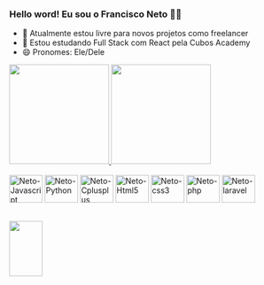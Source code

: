 ### Hello word! Eu sou o Francisco Neto 👋😎

- 🔭 Atualmente estou livre para novos projetos como freelancer
- 🌱 Estou estudando Full Stack com React pela Cubos Academy
- 😄 Pronomes: Ele/Dele

<div>
  <a href="https://www.linkedin.com/in/franciscorsneto">
    <img height="180em" src="https://github-readme-stats.vercel.app/api?username=franciscorsneto&show_icons=true&theme=radical&include_all_commits=true&count_private=true"/>
  </a>
  <a href="https://github.com/franciscorsneto">
      <img height="180em" src="https://github-readme-stats.vercel.app/api/top-langs/?username=franciscorsneto&layout=compact&langs_count=16&theme=radical"/>
   </a>
</div>
<div style="display: inline_block"><br/>
  <img alt="Neto-Javascript" height="50" width="60" src="https://cdn.jsdelivr.net/gh/devicons/devicon/icons/javascript/javascript-original.svg" />
  <img alt="Neto-Python" height="50" width="60" src="https://cdn.jsdelivr.net/gh/devicons/devicon/icons/python/python-original.svg" />
  <img alt="Neto-Cplusplus" height="50" width="60" src="https://cdn.jsdelivr.net/gh/devicons/devicon/icons/cplusplus/cplusplus-original.svg" />
  <img alt="Neto-Html5" height="50" width="60" src="https://cdn.jsdelivr.net/gh/devicons/devicon/icons/html5/html5-original.svg" />
  <img alt="Neto-css3" height="50" width="60" src="https://cdn.jsdelivr.net/gh/devicons/devicon/icons/css3/css3-original.svg" />
  <img alt="Neto-php" height="50" width="60" src="https://cdn.jsdelivr.net/gh/devicons/devicon/icons/php/php-original.svg" />
  <img alt="Neto-laravel" height="50" width="60" src="https://cdn.jsdelivr.net/gh/devicons/devicon/icons/laravel/laravel-original.svg" />
</div>

##

<div>
  <a href="https://www.linkedin.com/in/francisconeto-fullstack/" target="_blank"><img height="100" width="60" src="https://cdn.jsdelivr.net/gh/devicons/devicon/icons/linkedin/linkedin-original-wordmark.svg" target="_blank"></a>
</div>

##
